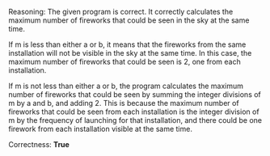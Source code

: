 Reasoning:
The given program is correct. It correctly calculates the maximum number of fireworks that could be seen in the sky at the same time. 

If m is less than either a or b, it means that the fireworks from the same installation will not be visible in the sky at the same time. In this case, the maximum number of fireworks that could be seen is 2, one from each installation. 

If m is not less than either a or b, the program calculates the maximum number of fireworks that could be seen by summing the integer divisions of m by a and b, and adding 2. This is because the maximum number of fireworks that could be seen from each installation is the integer division of m by the frequency of launching for that installation, and there could be one firework from each installation visible at the same time.

Correctness: **True**